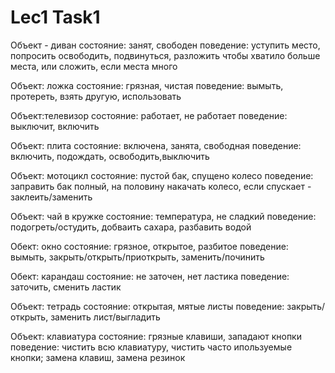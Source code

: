 # Lec1 Task1

Объект - диван
состояние: занят, свободен
поведение: уступить место, попросить освободить, подвинуться, разложить чтобы хватило больше места, или сложить, если места много

Объект: ложка
состояние: грязная, чистая
поведение: вымыть, протереть, взять другую, использовать

Объект:телевизор
состояние: работает, не работает
поведение: выключит, включить

Объект: плита
состояние: включена, занята, свободная
поведение: включить, подождать, освободить,выключить

Объект: мотоцикл
состояние: пустой бак, спущено колесо
поведение: заправить бак полный, на половину
накачать колесо, если спускает - заклеить/заменить

Объект: чай в кружке
состояние: температура, не сладкий
поведение: подогреть/остудить, добваить сахара, разбавить водой

Обект: окно
состояние: грязное, открытое, разбитое
поведение: вымыть, закрыть/открыть/приоткрыть, заменить/починить

Обект: карандаш
состояние: не заточен, нет ластика
поведение: заточить, сменить ластик

Объект: тетрадь
состояние: открытая, мятые листы
поведение: закрыть/открыть, заменить лист/выгладить

Объект: клавиатура
состояние: грязные клавиши, западают кнопки
поведение: чистить всю клавиатуру, чистить часто ипользуемые кнопки; замена клавиш, замена резинок
